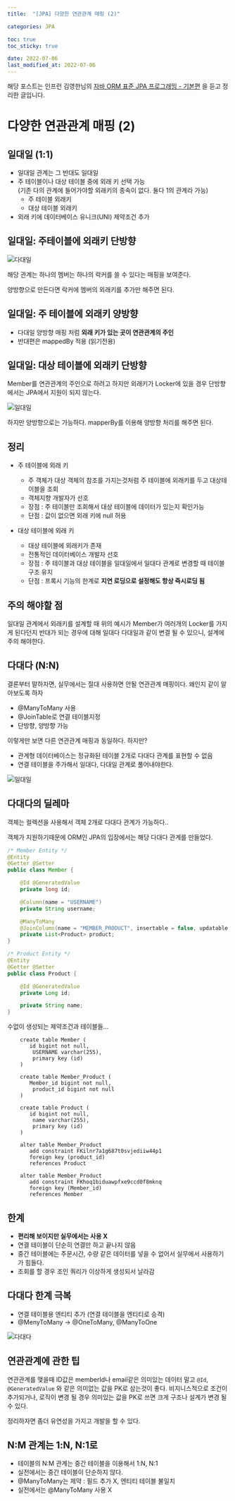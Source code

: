 ```yaml
---
title:  "[JPA] 다양한 연관관계 매핑 (2)"

categories: JPA

toc: true
toc_sticky: true

date: 2022-07-06
last_modified_at: 2022-07-06
---
```


해당 포스트는 인프런 김영한님의 [자바 ORM 표준 JPA 프로그래밍 - 기본편](https://www.inflearn.com/course/ORM-JPA-Basic/dashboard) 을 듣고 정리한 글입니다.

# 다양한 연관관계 매핑 (2)

## 일대일 (1:1)

- 일대일 관계는 그 반대도 일대일
- 주 테이블이나 대상 테이블 중에 외래 키 선택 가능   
(기존 다의 관계에 들어가야할 외래키의 종속이 없다. 둘다 1의 관계라 가능)
  - 주 테이블 외래키
  - 대상 테이블 외래키
- 외래 키에 데이터베이스 유니크(UNI) 제약조건 추가

## 일대일: 주테이블에 외래키 단방향

![다대일]({{site.url}}/assets/image/2022-07/06-jpa001.png)

해당 관계는 하나의 멤버는 하나의 락커를 쓸 수 있다는 매핑을 보여준다.

양방향으로 만든다면 락커에 멤버의 외래키를 추가만 해주면 된다.

## 일대일: 주 테이블에 외래키 양방향

- 다대일 양방향 매핑 처럼 **외래 키가 있는 곳이 연관관계의 주인**
- 반대편은 mappedBy 적용 (읽기전용)

## 일대일: 대상 테이블에 외래키 단방향

Member를 연관관계의 주인으로 하려고 하지만 외래키가 Locker에 있을 경우
단방향에서는 JPA에서 지원이 되지 않는다.

![일대일]({{site.url}}/assets/image/2022-07/06-jpa002.png)

하지만 양방향으로는 가능하다. mapperBy를 이용해 양방향 처리를 해주면 된다. 

## 정리

- 주 테이블에 외래 키
  - 주 객체가 대상 객체의 참조를 가지는것처럼 주 테이블에 외래키를 두고 대상테이블을 조회
  - 객체지향 개발자가 선호
  - 장점 : 주 테이블만 조회해서 대상 테이블에 데이터가 있는지 확인가능
  - 단점 : 값이 없으면 외래 키에 null 허용

- 대상 테이블에 외래 키
  - 대상 테이블에 외래키가 존재
  - 전통적인 데이터베이스 개발자 선호
  - 장점 : 주 테이블과 대상 테이블을 일대일에서 일대다 관계로 변경할 때 테이블 구조 유지
  - 단점 : 프록시 기능의 한계로 **지연 로딩으로 설정해도 항상 즉시로딩 됨**

## 주의 해야할 점

일대일 관계에서 외래키를 설계할 때 위의 예시가 Member가 여러개의 Locker를 가지게 된다던지 반대가 되는 경우에 대해 일대다 다대일과 같이 변결 될 수 있으니, 설계에 주의 해야한다.

## 다대다 (N:N)

결론부터 말하자면, 실무에서는 절대 사용하면 안될 연관관계 매핑이다. 왜인지 같이 알아보도록 하자

- @ManyToMany 사용
- @JoinTable로 연결 테이블지정
- 단방향, 양방향 가능

이렇게만 보면 다른 연관관계 매핑과 동일하다. 하지만?

- 관계형 데이터베이스는 정규화된 테이블 2개로 다대다 관계를 표현할 수 없음
- 연결 테이블을 주가해서 일대다, 다대일 관계로 풀어내야한다.

![일대일]({{site.url}}/assets/image/2022-07/06-jpa003.png)

## 다대다의 딜레마

객체는 컬렉션을 사용해서 객체 2개로 다대다 관계가 가능하다..

객체가 지원하기때문에 ORM인 JPA의 입장에서는 해당 다대다 관계를 만들었다.

```java
/* Member Entity */
@Entity
@Getter @Setter
public class Member {

    @Id @GeneratedValue
    private long id;

    @Column(name = "USERNAME")
    private String username;

    @ManyToMany
    @JoinColumn(name = "MEMBER_PRODUCT", insertable = false, updatable = false)
    private List<Product> product;
}
```

```java
/* Product Entity */
@Entity
@Getter @Setter
public class Product {

    @Id @GeneratedValue
    private Long id;

    private String name;
}
```

수없이 생성되는 제약조건과 테이블들...

```shell
    create table Member (
       id bigint not null,
        USERNAME varchar(255),
        primary key (id)
    )
    
    create table Member_Product (
       Member_id bigint not null,
        product_id bigint not null
    )
      
    create table Product (
       id bigint not null,
        name varchar(255),
        primary key (id)
    )

    alter table Member_Product 
       add constraint FKilnr7a1g687t0svjediiw44p1 
       foreign key (product_id) 
       references Product
    
    alter table Member_Product 
       add constraint FKhoq1biduawpfxe9ccd0f8mknq 
       foreign key (Member_id) 
       references Member
```

## 한계

- **편리해 보이지만 실무에서는 사용 X**
- 연결 테이블이 단순히 연결만 하고 끝나지 않음
- 중간 테이블에는 주문시간, 수량 같은 데이터를 넣을 수 없어서 실무에서 사용하기가 힘들다.
- 조회를 할 경우 조인 쿼리가 이상하게 생성되서 날라감

## 다대다 한계 극복

- 연결 테이블용 엔티티 추가 (연결 테이블을 엔티티로 승격)
- @MenyToMany -> @OneToMany, @ManyToOne

![다대다]({{site.url}}/assets/image/2022-07/06-jpa003.png)

## 연관관계에 관한 팁

연관관계를 맺을때 ID값은 memberId나 email같은 의미있는 데이터 말고 `@Id`, `@GeneratedValue` 와 같은 의미없는 값을 PK로 삼는것이 좋다. 비지니스적으로 조건이 추가되거나, 로직이 변경 될 경우 의미있는 값을 PK로 쓰면 크게 구조나 설계가 변경 될 수 있다.

정리하자면 좀더 유연성을 가지고 개발을 할 수 있다.

## N:M 관계는 1:N, N:1로

- 테이블의 N:M 관계는 중간 테이블을 이용해서 1:N, N:1
- 실전에서는 중간 테이블이 단순하지 않다.
- @ManyToMany는 제약 : 필드 추가 X, 엔티티 테이블 불일치
- 실전에서는 @ManyToMany 사용 X




